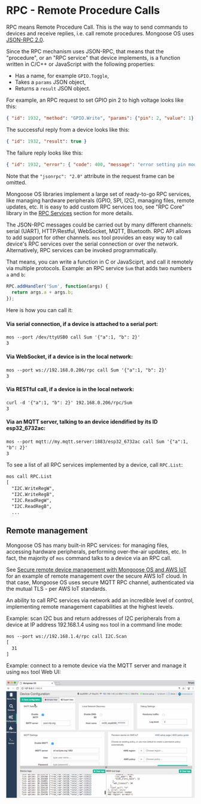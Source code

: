 # RPC - Remote Procedure Calls

RPC means Remote Procedure Call. This is the way to send commands to devices
and receive replies, i.e. call remote procedures.
Mongoose OS uses
[JSON-RPC 2.0](https://en.wikipedia.org/wiki/JSON-RPC).

Since the RPC mechanism uses JSON-RPC, that means that the "procedure",
or an "RPC service" that device implements, is a function written in C/C++
or JavaScript with the following properties:

- Has a name, for example `GPIO.Toggle`,
- Takes a `params` JSON object,
- Returns a `result` JSON object.

For example, an RPC request to set GPIO pin 2 to high voltage looks like this:

```json
{ "id": 1932, "method": "GPIO.Write", "params": {"pin": 2, "value": 1} }
```

The successful reply from a device looks like this:

```json
{ "id": 1932, "result": true }
```

The failure reply looks like this:

```json
{ "id": 1932, "error": { "code": 400, "message": "error setting pin mode"} }
```

Note that the `"jsonrpc": "2.0"` attribute in the request frame can be omitted.

Mongoose OS libraries implement a large set of ready-to-go RPC services,
like managing hardware peripherals (GPIO, SPI, I2C), managing files,
remote updates, etc. It is easy to add custom RPC services too,
see "RPC Core" library in the
[RPC Services](../api/rpc.md) section for more details.

The JSON-RPC messages could be carried out by many different channels:
serial (UART), HTTP/Restful, WebSocket, MQTT, Bluetooth. RPC API allows
to add support for other channels. `mos` tool provides an easy way to call
device's RPC services over the serial connection or over the network.
Alternatively, RPC services can be invoked programmatically.

That means, you can write a function in C or JavaSciprt,
and call it remotely via multiple protocols. Example: 
an RPC service `Sum` that adds two numbers `a` and `b`:

```javascript
RPC.addHandler('Sum', function(args) {
  return args.a + args.b;
});
```

Here is how you can call it:

#### Via serial connection, if a device is attached to a serial port:
<pre class="command-line language-bash" data-user="chris" data-host="localhost" data-output="2"><code>mos --port /dev/ttyUSB0 call Sum '{"a":1, "b": 2}'
3</code></pre>

#### Via WebSocket, if a device is in the local network:
<pre class="command-line language-bash" data-user="chris" data-host="localhost" data-output="2"><code>mos --port ws://192.168.0.206/rpc call Sum '{"a":1, "b": 2}'
3</code></pre>

#### Via RESTful call, if a device is in the local network:
<pre class="command-line language-bash" data-user="chris" data-host="localhost" data-output="2"><code>curl -d '{"a":1, "b": 2}' 192.168.0.206/rpc/Sum
3</code></pre>

#### Via an MQTT server, talking to an device idendified by its ID esp32_6732ac:
<pre class="command-line language-bash" data-user="chris" data-host="localhost" data-output="2"><code>mos --port mqtt://my.mqtt.server:1883/esp32_6732ac call Sum '{"a":1, "b": 2}'
3</code></pre>

To see a list of all RPC services implemented by a device, call `RPC.List`:

<pre class="command-line language-bash" data-user="chris" data-host="localhost" data-output="2-100"><code>mos call RPC.List
[
  "I2C.WriteRegW",
  "I2C.WriteRegB",
  "I2C.ReadRegW",
  "I2C.ReadRegB",
  ...</code></pre>


## Remote management

Mongoose OS has many built-in RPC services: for managing files, accessing
hardware peripherals, performing over-the-air updates, etc. In fact,
the majority of `mos` command talks to a device via an RPC call.

See [Secure remote device management with Mongoose OS and AWS IoT](https://mongoose-os.com/blog/secure-remote-device-management-with-mongoose-os-and-aws-iot-for-esp32-esp8266-ti-cc3200-stm32/)
for an example of remote management over the secure AWS IoT cloud. In that
case, Mongoose OS uses secure MQTT RPC channel, authenticated via the
mutual TLS - per AWS IoT standards.

An ability to call RPC services via network add an incredible level of
control, implementing remote management capabilities at the highest levels.

Example: scan I2C bus and return addresses of I2C peripherals from a device
at IP address 192.168.1.4 using `mos` tool in a command line mode:

<pre class="command-line language-bash" data-user="chris" data-host="localhost" data-output="2-100"><code>mos --port ws://192.168.1.4/rpc call I2C.Scan
[
  31
]</code></pre>

Example: connect to a remote device via the MQTT server and manage it
using `mos` tool Web UI:

![](images/mos3.gif)


